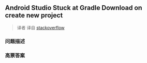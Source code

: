 ## Android Studio Stuck at Gradle Download on create new project

> 译者 译自 [stackoverflow](http://stackoverflow.com/questions/16580873/android-studio-stuck-at-gradle-download-on-create-new-project) 

### 问题描述 

### 高票答案 

